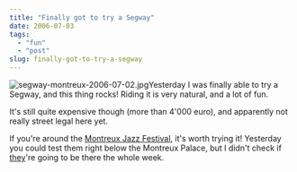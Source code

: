 ```yaml
---
title: "Finally got to try a Segway"
date: 2006-07-03
tags: 
  - "fun"
  - "post"
slug: finally-got-to-try-a-segway
---
```


![segway-montreux-2006-07-02.jpg](/assets/images/movable-type-blog-archives/segway-montreux-2006-07-02.jpg)Yesterday I was finally able to try a Segway, and this thing rocks! Riding it is very natural, and a lot of fun.

It's still quite expensive though (more than 4'000 euro), and apparently not really street legal here yet.

If you're around the [Montreux Jazz Festival](http://montreuxjazz.com/), it's worth trying it! Yesterday you could test them right below the Montreux Palace, but I didn't check if [they](http://www.facilitech.ch)'re going to be there the whole week.
